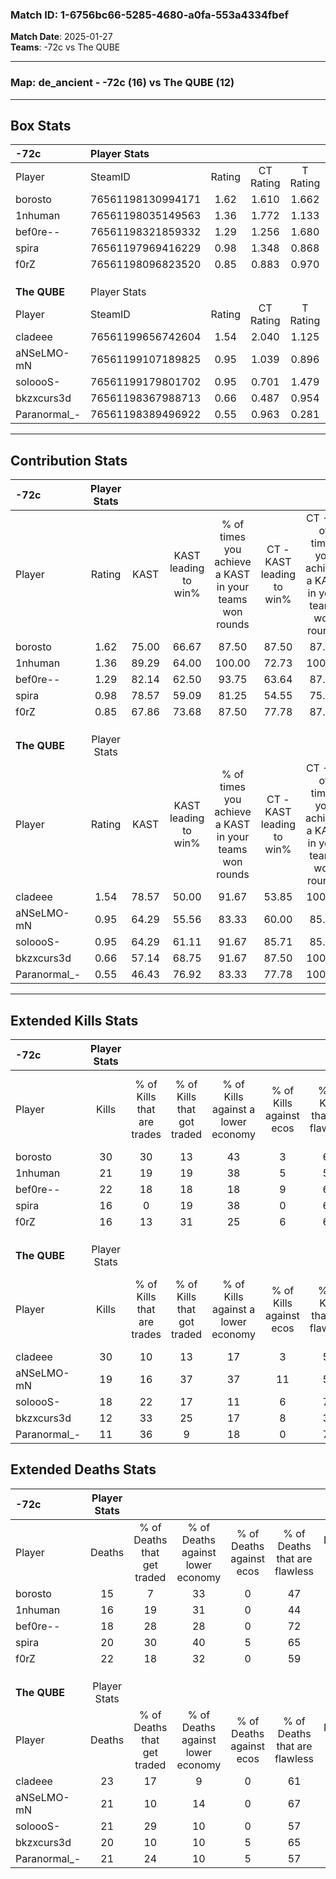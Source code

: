 ### Match ID: 1-6756bc66-5285-4680-a0fa-553a4334fbef  
**Match Date**: 2025-01-27  
**Teams**: -72c vs The QUBE  

---  

### **Map**: de_ancient - -72c (16) vs The QUBE (12)  
---  

## Box Stats  

| **-72c**     | Player Stats      |        |           |          |       |       |       |         |        |      |     |
| :- | :- | :-: | :-: | :-: | :-: | :-: | :-: | :-: | :-: | :-: | :-: |
| Player       | SteamID           | Rating | CT Rating | T Rating | KAST  |  ADR  | Kills | Assists | Deaths | K/D  | HS% |
| borosto      | 76561198130994171 |  1.62  |   1.610   |  1.662   | 75.00 | 109.2 |  30   |    5    |   15   | 2.00 | 63  |
| 1nhuman      | 76561198035149563 |  1.36  |   1.772   |  1.133   | 89.29 | 84.9  |  21   |   10    |   16   | 1.31 | 61  |
| bef0re--     | 76561198321859332 |  1.29  |   1.256   |  1.680   | 82.14 | 83.2  |  22   |    8    |   18   | 1.22 | 59  |
| spira        | 76561197969416229 |  0.98  |   1.348   |  0.868   | 78.57 | 62.6  |  16   |    8    |   20   | 0.80 | 43  |
| f0rZ         | 76561198096823520 |  0.85  |   0.883   |  0.970   | 67.86 | 61.4  |  16   |    7    |   22   | 0.73 | 43  |
|              |                   |        |           |          |       |       |       |         |        |      |     |
|              |                   |        |           |          |       |       |       |         |        |      |     |
|              |                   |        |           |          |       |       |       |         |        |      |     |
| **The QUBE** | Player Stats      |        |           |          |       |       |       |         |        |      |     |
| Player       | SteamID           | Rating | CT Rating | T Rating | KAST  |  ADR  | Kills | Assists | Deaths | K/D  | HS% |
| cladeee      | 76561199656742604 |  1.54  |   2.040   |  1.125   | 78.57 | 125.0 |  30   |    4    |   23   | 1.30 | 50  |
| aNSeLMO-mN   | 76561199107189825 |  0.95  |   1.039   |  0.896   | 64.29 | 65.5  |  19   |    7    |   21   | 0.90 | 52  |
| soloooS-     | 76561199179801702 |  0.95  |   0.701   |  1.479   | 64.29 | 74.0  |  18   |    7    |   21   | 0.86 | 61  |
| bkzxcurs3d   | 76561198367988713 |  0.66  |   0.487   |  0.954   | 57.14 | 51.4  |  12   |    9    |   20   | 0.60 | 33  |
| Paranormal_- | 76561198389496922 |  0.55  |   0.963   |  0.281   | 46.43 | 56.7  |  11   |    8    |   21   | 0.52 | 45  |
---  

## Contribution Stats  

| **-72c**     | Player Stats |       |                      |                                                        |                           |                                                             |                          |                                                            |
| :- | :-: | :-: | :-: | :-: | :-: | :-: | :-: | :-: |
| Player       |    Rating    | KAST  | KAST leading to win% | % of times you achieve a KAST in your teams won rounds | CT - KAST leading to win% | CT - % of times you achieve a KAST in your teams won rounds | T - KAST leading to win% | T - % of times you achieve a KAST in your teams won rounds |
| borosto      |     1.62     | 75.00 |        66.67         |                         87.50                          |           87.50           |                            87.50                            |          53.85           |                           87.50                            |
| 1nhuman      |     1.36     | 89.29 |        64.00         |                         100.00                         |           72.73           |                           100.00                            |          57.14           |                           100.00                           |
| bef0re--     |     1.29     | 82.14 |        62.50         |                         93.75                          |           63.64           |                            87.50                            |          61.54           |                           100.00                           |
| spira        |     0.98     | 78.57 |        59.09         |                         81.25                          |           54.55           |                            75.00                            |          63.64           |                           87.50                            |
| f0rZ         |     0.85     | 67.86 |        73.68         |                         87.50                          |           77.78           |                            87.50                            |          70.00           |                           87.50                            |
|              |              |       |                      |                                                        |                           |                                                             |                          |                                                            |
|              |              |       |                      |                                                        |                           |                                                             |                          |                                                            |
|              |              |       |                      |                                                        |                           |                                                             |                          |                                                            |
| **The QUBE** | Player Stats |       |                      |                                                        |                           |                                                             |                          |                                                            |
| Player       |    Rating    | KAST  | KAST leading to win% | % of times you achieve a KAST in your teams won rounds | CT - KAST leading to win% | CT - % of times you achieve a KAST in your teams won rounds | T - KAST leading to win% | T - % of times you achieve a KAST in your teams won rounds |
| cladeee      |     1.54     | 78.57 |        50.00         |                         91.67                          |           53.85           |                           100.00                            |          44.44           |                           80.00                            |
| aNSeLMO-mN   |     0.95     | 64.29 |        55.56         |                         83.33                          |           60.00           |                            85.71                            |          50.00           |                           80.00                            |
| soloooS-     |     0.95     | 64.29 |        61.11         |                         91.67                          |           85.71           |                            85.71                            |          45.45           |                           100.00                           |
| bkzxcurs3d   |     0.66     | 57.14 |        68.75         |                         91.67                          |           87.50           |                           100.00                            |          50.00           |                           80.00                            |
| Paranormal_- |     0.55     | 46.43 |        76.92         |                         83.33                          |           77.78           |                           100.00                            |          75.00           |                           60.00                            |
---  

## Extended Kills Stats  

| **-72c**     | Player Stats |                            |                            |                                    |                         |                              |                                 |                                       |                    |           |
| :- | :-: | :-: | :-: | :-: | :-: | :-: | :-: | :-: | :-: | :-: |
| Player       |    Kills     | % of Kills that are trades | % of Kills that got traded | % of Kills against a lower economy | % of Kills against ecos | % of Kills that are flawless | % of Kills that are close duels | % of Kills that are assisted by flash | Pistol Round Kills | AWP Kills |
| borosto      |      30      |             30             |             13             |                 43                 |            3            |              63              |               10                |                  10                   |         0          |     2     |
| 1nhuman      |      21      |             19             |             19             |                 38                 |            5            |              52              |                0                |                   0                   |         0          |     2     |
| bef0re--     |      22      |             18             |             18             |                 18                 |            9            |              64              |                5                |                   9                   |         0          |     3     |
| spira        |      16      |             0              |             19             |                 38                 |            0            |              69              |               13                |                   6                   |         0          |     0     |
| f0rZ         |      16      |             13             |             31             |                 25                 |            6            |              63              |                0                |                   6                   |         3          |     1     |
|              |              |                            |                            |                                    |                         |                              |                                 |                                       |                    |           |
|              |              |                            |                            |                                    |                         |                              |                                 |                                       |                    |           |
|              |              |                            |                            |                                    |                         |                              |                                 |                                       |                    |           |
| **The QUBE** | Player Stats |                            |                            |                                    |                         |                              |                                 |                                       |                    |           |
| Player       |    Kills     | % of Kills that are trades | % of Kills that got traded | % of Kills against a lower economy | % of Kills against ecos | % of Kills that are flawless | % of Kills that are close duels | % of Kills that are assisted by flash | Pistol Round Kills | AWP Kills |
| cladeee      |      30      |             10             |             13             |                 17                 |            3            |              57              |                3                |                  10                   |         0          |     3     |
| aNSeLMO-mN   |      19      |             16             |             37             |                 37                 |           11            |              53              |               11                |                   5                   |         0          |     2     |
| soloooS-     |      18      |             22             |             17             |                 11                 |            6            |              72              |                0                |                   0                   |         0          |     0     |
| bkzxcurs3d   |      12      |             33             |             25             |                 17                 |            8            |              33              |                0                |                   0                   |         4          |     2     |
| Paranormal_- |      11      |             36             |             9              |                 18                 |            0            |              73              |                0                |                   9                   |         0          |     0     |
## Extended Deaths Stats  

| **-72c**     | Player Stats |                             |                                   |                          |                               |                            |                           |               |
| :- | :-: | :-: | :-: | :-: | :-: | :-: | :-: | :-: |
| Player       |    Deaths    | % of Deaths that get traded | % of Deaths against lower economy | % of Deaths against ecos | % of Deaths that are flawless | % of Deaths that are close | % of Deaths while blinded | Deaths to AWP |
| borosto      |      15      |              7              |                33                 |            0             |              47               |             7              |             7             |       0       |
| 1nhuman      |      16      |             19              |                31                 |            0             |              44               |             0              |             0             |       1       |
| bef0re--     |      18      |             28              |                28                 |            0             |              72               |             6              |            11             |       1       |
| spira        |      20      |             30              |                40                 |            5             |              65               |             5              |             5             |       2       |
| f0rZ         |      22      |             18              |                32                 |            0             |              59               |             0              |             5             |       0       |
|              |              |                             |                                   |                          |                               |                            |                           |               |
|              |              |                             |                                   |                          |                               |                            |                           |               |
|              |              |                             |                                   |                          |                               |                            |                           |               |
| **The QUBE** | Player Stats |                             |                                   |                          |                               |                            |                           |               |
| Player       |    Deaths    | % of Deaths that get traded | % of Deaths against lower economy | % of Deaths against ecos | % of Deaths that are flawless | % of Deaths that are close | % of Deaths while blinded | Deaths to AWP |
| cladeee      |      23      |             17              |                 9                 |            0             |              61               |             9              |            13             |       2       |
| aNSeLMO-mN   |      21      |             10              |                14                 |            0             |              67               |             0              |             5             |       0       |
| soloooS-     |      21      |             29              |                10                 |            0             |              57               |             5              |             5             |       0       |
| bkzxcurs3d   |      20      |             10              |                10                 |            5             |              65               |             5              |             5             |       0       |
| Paranormal_- |      21      |             24              |                10                 |            5             |              57               |             10             |             5             |       1       |
